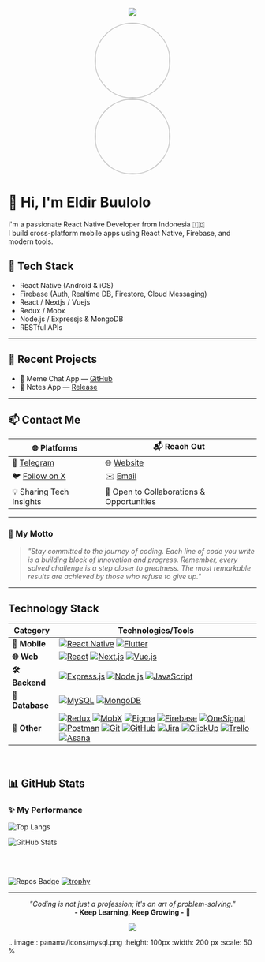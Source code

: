 <p align="center">
  <img src="https://capsule-render.vercel.app/api?type=waving&color=gradient&height=100&section=header"/>
</p>

<p align="center" style="margin: 0; padding: 0; font-size: 0;">
  <img src="https://github.com/eldirb21.png" alt="Profile Picture" style="border-radius: 50%; width: 150px; height: 150px; border: 2px solid #ccc; display: block;"/>
</p>

<p align="center" style="margin: 0; padding: 0; font-size: 0;">
  <img src="https://shields.io/badge/👨‍💻-Eldir-blue?style=for-the-badge&logo=github&logoColor=white" alt="Eldir's Avatar" style="border-radius: 50%; width: 150px; border: 2px solid #ccc; display: block;"/>
</p>

# 👋 Hi, I'm Eldir Buulolo

I'm a passionate React Native Developer from Indonesia 🇮🇩  
I build cross-platform mobile apps using React Native, Firebase, and modern tools.

## 🔧 Tech Stack
- React Native (Android & iOS)
- Firebase (Auth, Realtime DB, Firestore, Cloud Messaging)
- React / Nextjs / Vuejs
- Redux / Mobx
- Node.js / Expressjs & MongoDB
- RESTful APIs

---

## 📱 Recent Projects
- 💬 Meme Chat App — [GitHub](https://github.com/eldirb21/meme-generated-test)
- 📝 Notes App — [Release](https://github.com/eldirb21/Notes/releases/tag/Android)

---

## 📫 Contact Me

| 🌐 Platforms                            | 📬 Reach Out                              |
| --------------------------------------- | ----------------------------------------- |
| 💬 [Telegram](https://t.me/co_eld)      | 🌐 [Website](https://eldirwe.vercel.app)  |
| 🐦 [Follow on X](https://x.com/eldir_b) | ✉️ [Email](mailto:eldir.dev.io@gmail.com) |
| 💡 Sharing Tech Insights                | 🤝 Open to Collaborations & Opportunities |

---

### 🚀 My Motto

> _"Stay committed to the journey of coding. Each line of code you write is a building block of innovation and progress. Remember, every solved challenge is a step closer to greatness. The most remarkable results are achieved by those who refuse to give up."_

---

## Technology Stack

| Category        | Technologies/Tools                                                                 |
|-----------------|-----------------------------------------------------------------------------------|
| **📱 Mobile**   | [![React Native](https://img.shields.io/badge/React_Native-61DAFB?logo=react&logoColor=white)](https://reactnative.dev/) [![Flutter](https://img.shields.io/badge/Flutter-02569B?logo=flutter&logoColor=white)](https://flutter.dev/) |
| **🌐 Web**      | [![React](https://img.shields.io/badge/React-61DAFB?logo=react&logoColor=white)](https://react.dev/) [![Next.js](https://img.shields.io/badge/Next.js-000000?logo=next.js&logoColor=white)](https://nextjs.org/) [![Vue.js](https://img.shields.io/badge/Vue.js-4FC08D?logo=vue.js&logoColor=white)](https://vuejs.org/) |
| **🛠️ Backend**  | [![Express.js](https://img.shields.io/badge/Express.js-000000?logo=express&logoColor=white)](https://expressjs.com/) [![Node.js](https://img.shields.io/badge/Node.js-339933?logo=node.js&logoColor=white)](https://nodejs.org/) [![JavaScript](https://img.shields.io/badge/JavaScript-F7DF1E?logo=javascript&logoColor=black)](https://developer.mozilla.org/en-US/docs/Web/JavaScript) |
| **💾 Database** | [![MySQL](https://img.shields.io/badge/MySQL-4479A1?logo=mysql&logoColor=white)](https://www.mysql.com/) [![MongoDB](https://img.shields.io/badge/MongoDB-47A248?logo=mongodb&logoColor=white)](https://www.mongodb.com/) |
| **🧩 Other**    | [![Redux](https://img.shields.io/badge/Redux-764ABC?logo=redux&logoColor=white)](https://redux.js.org/) [![MobX](https://img.shields.io/badge/MobX-FF9955?logo=mobx&logoColor=white)](https://mobx.js.org/) [![Figma](https://img.shields.io/badge/Figma-F24E1E?logo=figma&logoColor=white)](https://www.figma.com/) [![Firebase](https://img.shields.io/badge/Firebase-FFCA28?logo=firebase&logoColor=black)](https://firebase.google.com/) [![OneSignal](https://img.shields.io/badge/OneSignal-FF0000?logo=onesignal&logoColor=white)](https://onesignal.com/) [![Postman](https://img.shields.io/badge/Postman-FF6C37?logo=postman&logoColor=white)](https://www.postman.com/) [![Git](https://img.shields.io/badge/Git-F05032?logo=git&logoColor=white)](https://git-scm.com/) [![GitHub](https://img.shields.io/badge/GitHub-181717?logo=github&logoColor=white)](https://github.com/) [![Jira](https://img.shields.io/badge/Jira-0052CC?logo=jira&logoColor=white)](https://www.atlassian.com/software/jira) [![ClickUp](https://img.shields.io/badge/ClickUp-7B68EE?logo=clickup&logoColor=white)](https://clickup.com/) [![Trello](https://img.shields.io/badge/Trello-0052CC?logo=trello&logoColor=white)](https://trello.com/) [![Asana](https://img.shields.io/badge/Asana-FB5A5A?logo=asana&logoColor=white)](https://asana.com/) |

<br>

## 📊 GitHub Stats

### ✨ My Performance

![Top Langs](https://eld-readme-stats-eldirb21s-projects.vercel.app/api/top-langs/?username=eldirb21&layout=compact&langs_count=8)

![GitHub Stats](https://eld-readme-stats-eldirb21s-projects.vercel.app/api?username=eldirb21&show_icons=true&include_all_commits=true&count_private=true)


<br>
<br>

![Repos Badge](https://img.shields.io/badge/public%20repos-12-blue)
[![trophy](https://github-profile-trophy.vercel.app/?username=eldirb21)](https://github.com/ryo-ma/github-profile-trophy)

---

<p align="center">
  <i>"Coding is not just a profession; it's an art of problem-solving."</i>  
  <br><b>- Keep Learning, Keep Growing -</b> 🌱
</p>

<p align="center">
  <img src="https://capsule-render.vercel.app/api?type=waving&color=gradient&height=100&section=footer"/>
</p>

.. image:: panama/icons/mysql.png
   :height: 100px
   :width: 200 px
   :scale: 50 %
